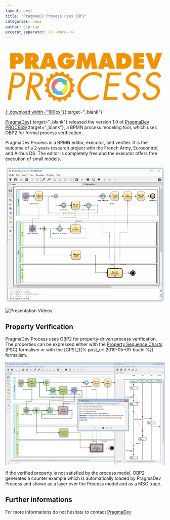 ```yaml
---
layout: post
title: "PragmaDEV Process uses OBP2"
categories: news
author: Ciprian
excerpt_separator: <!--more-->
---
```


[![process](/images/logo_process.jpg){:.download width="100px"}](https://www.pragmadev.com/product/process.html){:target="_blank"}

[PragmaDev](https://www.pragmadev.com/){:target="_blank"} released the version 1.0 of [PragmaDev PROCESS](https://www.pragmadev.com/product/process.html){:target="_blank"}, a BPMN process modeling tool, which uses OBP2 for formal process verification.
<!--more-->

PragmaDev Process is a BPMN editor, executor, and verifier. It is the outcome of a 2 years research project with the French Army, Eurocontrol, and Airbus DS. The editor is completely free and the executor offers free execution of small models.

![overview](/images/process_executor.gif)

![Presentation Videos](https://www.youtube.com/watch?v=COHG4y47OJY)

## Property Verification

PragmaDev Process uses OBP2 for property-driven process verification. The properties can be expressed either with the [Property Sequence Charts](https://dx.doi.org/10.1007/s10515-007-0012-6) (PSC) formalism or with the [GPSL]({% post_url 2019-05-09-buchi %}) formalism.

![OBP2 counter example in PROCESS](/images/process_obp_counterex.png)

If the verified property is not satisfied by the process model, OBP2 generates a counter example which is automatically loaded by PragmaDev Process and shown as a layer over the Process model and as a MSC trace.

## Further informations

For more informations do not hesitate to contact [PragmaDev](https://www.pragmadev.com/contact.html)
